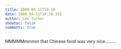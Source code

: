 ```yaml
---
title: 2008-04-11T18-10
date: 2008-04-11T18:10:29Z
author: Lee Turner
showtoc: false
comments: true
---
```


MMMMMmmmm that Chinese food was very nice.........

